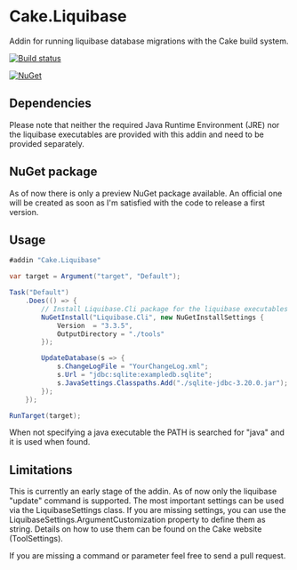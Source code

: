 # Cake.Liquibase
Addin for running liquibase database migrations with the Cake build system.

[![Build status](https://ci.appveyor.com/api/projects/status/7e29fhkr58m8akf0?svg=true)](https://ci.appveyor.com/project/papauorg/cake-liquibase)

[![NuGet](https://img.shields.io/nuget/v/Cake.Liquibase.svg)](https://www.nuget.org/packages/Cake.Liquibase/0.1.0-preview)

## Dependencies
Please note that neither the required Java Runtime Environment (JRE) nor the liquibase executables are provided with this
addin and need to be provided separately.

## NuGet package
As of now there is only a preview NuGet package available. An official one will be created as soon as I'm satisfied with the code to release a first version.

## Usage
```csharp
#addin "Cake.Liquibase"

var target = Argument("target", "Default");

Task("Default")
    .Does(() => {
        // Install Liquibase.Cli package for the liquibase executables (or include it in the packages.config) 
        NuGetInstall("Liquibase.Cli", new NuGetInstallSettings {
            Version  = "3.3.5",
            OutputDirectory = "./tools"
        });

        UpdateDatabase(s => {
            s.ChangeLogFile = "YourChangeLog.xml";
            s.Url = "jdbc:sqlite:exampledb.sqlite";
            s.JavaSettings.Classpaths.Add("./sqlite-jdbc-3.20.0.jar"); // additional drivers / jar files
        });
    });

RunTarget(target);
```
When not specifying a java executable the PATH is searched for "java" and it is used when found. 

## Limitations
This is currently an early stage of the addin. As of now only the liquibase "update" command is supported. 
The most important settings can be used via the LiquibaseSettings class. If you are missing settings, you can 
use the LiquibaseSettings.ArgumentCustomization property to define them as string. Details on how to use them can
be found on the Cake website (ToolSettings).

If you are missing a command or parameter feel free to send a pull request.
